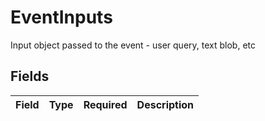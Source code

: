 # EventInputs

Input object passed to the event - user query, text blob, etc


## Fields

| Field       | Type        | Required    | Description |
| ----------- | ----------- | ----------- | ----------- |